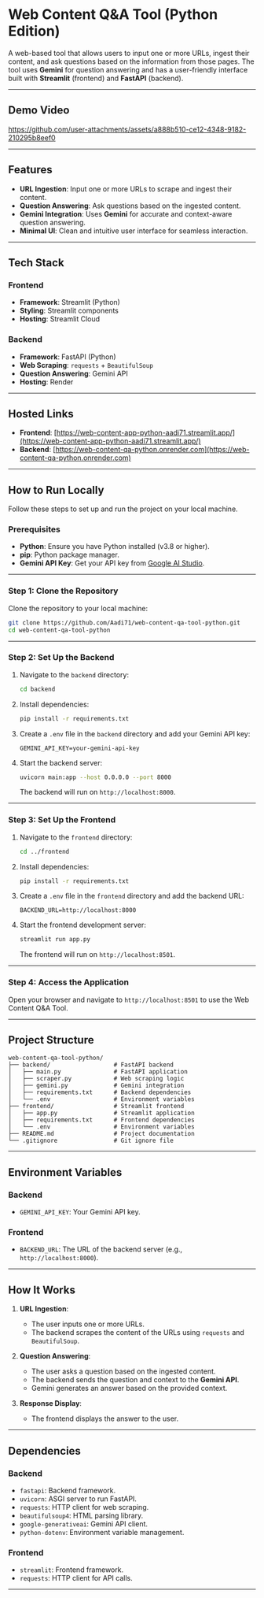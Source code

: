 # **Web Content Q&A Tool (Python Edition)**

A web-based tool that allows users to input one or more URLs, ingest their content, and ask questions based on the information from those pages. The tool uses **Gemini** for question answering and has a user-friendly interface built with **Streamlit** (frontend) and **FastAPI** (backend).

---

## **Demo Video**

https://github.com/user-attachments/assets/a888b510-ce12-4348-9182-210295b8eef0

---

## **Features**

- **URL Ingestion**: Input one or more URLs to scrape and ingest their content.
- **Question Answering**: Ask questions based on the ingested content.
- **Gemini Integration**: Uses **Gemini** for accurate and context-aware question answering.
- **Minimal UI**: Clean and intuitive user interface for seamless interaction.

---

## **Tech Stack**

### **Frontend**
- **Framework**: Streamlit (Python)
- **Styling**: Streamlit components
- **Hosting**: Streamlit Cloud

### **Backend**
- **Framework**: FastAPI (Python)
- **Web Scraping**: `requests` + `BeautifulSoup`
- **Question Answering**: Gemini API
- **Hosting**: Render

---

## **Hosted Links**

- **Frontend**: [https://web-content-app-python-aadi71.streamlit.app/](https://web-content-app-python-aadi71.streamlit.app/)
- **Backend**: [https://web-content-qa-python.onrender.com](https://web-content-qa-python.onrender.com)

---

## **How to Run Locally**

Follow these steps to set up and run the project on your local machine.

### **Prerequisites**

- **Python**: Ensure you have Python installed (v3.8 or higher).
- **pip**: Python package manager.
- **Gemini API Key**: Get your API key from [Google AI Studio](https://makersuite.google.com/).

---

### **Step 1: Clone the Repository**

Clone the repository to your local machine:

```bash
git clone https://github.com/Aadi71/web-content-qa-tool-python.git
cd web-content-qa-tool-python
```

---

### **Step 2: Set Up the Backend**

1. Navigate to the `backend` directory:
   ```bash
   cd backend
   ```

2. Install dependencies:
   ```bash
   pip install -r requirements.txt
   ```

3. Create a `.env` file in the `backend` directory and add your Gemini API key:
   ```env
   GEMINI_API_KEY=your-gemini-api-key
   ```

4. Start the backend server:
   ```bash
   uvicorn main:app --host 0.0.0.0 --port 8000
   ```

   The backend will run on `http://localhost:8000`.

---

### **Step 3: Set Up the Frontend**

1. Navigate to the `frontend` directory:
   ```bash
   cd ../frontend
   ```

2. Install dependencies:
   ```bash
   pip install -r requirements.txt
   ```

3. Create a `.env` file in the `frontend` directory and add the backend URL:
   ```env
   BACKEND_URL=http://localhost:8000
   ```

4. Start the frontend development server:
   ```bash
   streamlit run app.py
   ```

   The frontend will run on `http://localhost:8501`.

---

### **Step 4: Access the Application**

Open your browser and navigate to `http://localhost:8501` to use the Web Content Q&A Tool.

---

## **Project Structure**

```
web-content-qa-tool-python/
├── backend/                  # FastAPI backend
│   ├── main.py               # FastAPI application
│   ├── scraper.py            # Web scraping logic
│   ├── gemini.py             # Gemini integration
│   ├── requirements.txt      # Backend dependencies
│   └── .env                  # Environment variables
├── frontend/                 # Streamlit frontend
│   ├── app.py                # Streamlit application
│   ├── requirements.txt      # Frontend dependencies
│   └── .env                  # Environment variables
├── README.md                 # Project documentation
└── .gitignore                # Git ignore file
```

---

## **Environment Variables**

### **Backend**
- `GEMINI_API_KEY`: Your Gemini API key.

### **Frontend**
- `BACKEND_URL`: The URL of the backend server (e.g., `http://localhost:8000`).

---

## **How It Works**

1. **URL Ingestion**:
   - The user inputs one or more URLs.
   - The backend scrapes the content of the URLs using `requests` and `BeautifulSoup`.

2. **Question Answering**:
   - The user asks a question based on the ingested content.
   - The backend sends the question and context to the **Gemini API**.
   - Gemini generates an answer based on the provided context.

3. **Response Display**:
   - The frontend displays the answer to the user.

---

## **Dependencies**

### **Backend**
- `fastapi`: Backend framework.
- `uvicorn`: ASGI server to run FastAPI.
- `requests`: HTTP client for web scraping.
- `beautifulsoup4`: HTML parsing library.
- `google-generativeai`: Gemini API client.
- `python-dotenv`: Environment variable management.

### **Frontend**
- `streamlit`: Frontend framework.
- `requests`: HTTP client for API calls.

---
